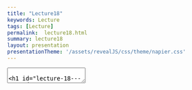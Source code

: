 ```yaml
---
title: "Lecture18"
keywords: Lecture
tags: [Lecture]
permalink:  lecture18.html
summary: lecture18
layout: presentation
presentationTheme: '/assets/revealJS/css/theme/napier.css' 
---
```

<section data-markdown data-separator="^\n---\n$" data-separator-vertical="^\n--\n$">
<textarea data-template>

# Lecture 18 - QA and TRC
### SET09121 - Games Engineering

<br><br>
Thomas Methven
<br>
(Original material by Kevin Chalmers and Sam Serrels)

School of Computing. Edinburgh Napier University


---

## QA


---

# Bug-Catching 

![image](assets/images/portal2_bugs.jpg)


---

# QA 
"QA and publishing is like being tested on how well you can crash-land a plane" - Tim Schafer


---

# QA 

<iframe width="1400" height="800" src="https://www.youtube.com/embed/ssUFuZyu5bw?start=974&end=1353" frameborder="0" allow="accelerometer; autoplay; encrypted-media; gyroscope; picture-in-picture" allowfullscreen></iframe>


---

# Bug-Tracking 

![image](assets/images/bug_tracker.png)

---

# Bug-Catching 

![image](assets/images/civ.jpg) <!-- .element width="95%"  -->


---

# Bug-Catching 

![image](assets/images/MissingNo.png)

---


# Bug-Catching

[**Gamasutra Article - My Hardest Bug Ever**](https://www.gamasutra.com/blogs/DaveBaggett/20131031/203788/My_Hardest_Bug_Ever.php)

The symptom was that you'd go to save your progress and it would access the memory card, and almost all the time, it worked normally

... But every once in a while the write or read would time out

... for no obvious reason. A short write would often corrupt the memory card. 

The player would go to save, and not only would we not save, we'd wipe their memory card.


---

# Playtesting

Playtests can be super useful. If you treat them right.

1. Be clear of your test goals <!-- .element: class="fragment" -->
 - are you testing if a single mechanic works?
 - are you testing to see if a level is the right difficulty?
 - are you testing to get a general review?
2. Make a corect environment for your test. <!-- .element: class="fragment" -->
 - Turn off trouble features or levels to isolate the feature you want to test 
3. Pick your test canditates, and make sure to inform them accordingly <!-- .element: class="fragment" -->
4. Be aware of what you do/don't tell test participants beforehand <!-- .element: class="fragment" -->
5. RECORD THE TEST (Screen capture) <!-- .element: class="fragment" -->
6. Don't hover <!-- .element: class="fragment" -->
7. Do a post-test survey / interview. <!-- .element: class="fragment" -->


---

# Playtesting


Marc Tattersall (Schell Games) Top 5 post-playtest Questions.

1. What was your favorite moment or interaction? <!-- .element: class="fragment" -->
1. What was your least favorite moment or interaction? <!-- .element: class="fragment" -->
1. When did you feel the most clever? <!-- .element: class="fragment" -->
1. Was there anything you wanted to do that the game wouldn't let you do? <!-- .element: class="fragment" -->
1. If you had a magic wand and could change any aspect of the game or your experience, what would it be? Unlimited budget and time. <!-- .element: class="fragment" -->


---

## TRC (Technical Requirement Checklist)


---

# TRC Intro

- This has many different names, but all companies have them
- It's vital if you release anything for consoles, in particular
- It's all about ensuring that your game works on the hardware
- Sometimes it is just to ensure everything behaves in a standard, expected, way.

---

# TRC Example 1

When save data is loaded, the state of the application at
the save timing (including game progress, status of characters and their
owned items, play history, etc.) is restored correctly.


---

# TRC Examples 2 

If the time required for loading exceeds 30 seconds, the
application displays an animation. Progress information such as a
progress bar or the remaining time is displayed if the time required for
loading exceeds 60 seconds.


---

# TRC Examples 3

Requirement: Users are not requested or instructed to vigorously shake the wireless controllers with one hand.

Test all on-line activity with a 2000 friend account


---

# Your TRC Pt.1

- 2D graphics engine using SFML
- Main menu (Ability to quit to menu, and restart game)
- Some form of AI
- Interactive Sound (i.e not just background music)
- 1080p/60fps on a reasonable systems specification
- Usability options:
 - Remappable controls
 - Controller support
- Graphics options (Resolution & window mode)
- Windows: 10 x64
- Single file .exe game installer/uninstaller
- User preference/savegame saving/loading from disk
- Web presence with game promo material and downloads

---

# Your TRC Pt.2 

- Software Design & Code Quality
    - Tidy, documented, and organised code.
    - Use of appropriate software patterns.
    - Evidence of performance analysis and optimisation.
- Software Engineering Methods & Testing
    - Evidence of proper version control best practises
    - Evidence of proper project management
    - Working continuous integration
    - Working build testing
    - Evidence and reports from playtests


---

# Accessibility 
<http://gameaccessibilityguidelines.com>

- Allow the game to be started without the need to navigate through multiple levels of menus
- Ensure no essential information is conveyed by a colour alone
- Ensure no essential information is conveyed by sounds alone
- Offer a wide choice of difficulty levels or difficulty customisation
- Give a clear indication that interactive elements are interactive
- Allow interfaces to be resized
- Allow all narrative and instructions to be replayed

---

# Localisation 

Watch out for:
- EFIGS!
- Vertical text!
- Text in Art Assets!
- Gendered Languages
- Player chat & Unicode



---

## Publishing


---

# Role of Publishers Then:

- Bankroll Development
- Handle All Marketing
- Negotiate Physical Sales and distribution
- Localisation and QA
- Legal Protection
- Occasionally hotdrop producers into dev team

---

# Role of Publishers Now:
- *Might* pay you something before game is finished
- Handle some marketing, devs do *"Community Management"*
- Negotiate *some* sales deals (particularly with platform holders)
- **Localisation and QA**
- **Legal Protection**
- Having said that, every publisher is different. Get the deal that works for you!
==-

# Legals

I'm not a lawyer, and neither are you.

- Get a lawyer
- Form a company
- Protect your IP
- Don't get sued

[LINK: IGDA white papers on IP](http://www.igda.org/?page=resources) 

If you game can be cloned. It will be cloned.


---

# Legal costs

- **Form a company** 
    - Protects *you* if you are sued (Actually pretty easy in the UK) £100-1000
- **Contracts** 
    - Formal agreement on ownership of work. Get one even if someone is doing work for free. £600-1000
- **Trademark your game and company** 
    - People can still clone your game, but they can't pretend to be you  £500-2000
- **Terms of Service and Privacy Policy** 
    - Stop you being sued in the first place £600-1000
- **Package deals** 
    - Common for Indies £3000

Disclaimer: costs found after 20 mins of googling + I'm not a lawyer.


---

# Review

- Keep enough time for QA
- Consider Localisation & Accessibility
- TRC == MARKS
- Game publishing is a legal battleground
- If you plan on selling your game... Good luck
